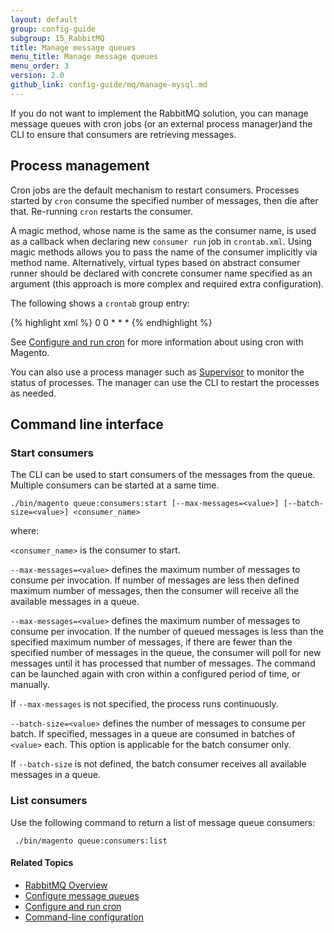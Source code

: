 ```yaml
---
layout: default
group: config-guide
subgroup: 15_RabbitMQ
title: Manage message queues
menu_title: Manage message queues
menu_order: 3
version: 2.0
github_link: config-guide/mq/manage-mysql.md
---
```



If you do not want to implement the RabbitMQ solution, you can manage message queues with cron jobs (or an external process manager)and the CLI to ensure that consumers are retrieving messages.

<h2>Process management</h2>

Cron jobs are the default mechanism to restart consumers. Processes started by `cron` consume the specified number of messages, then die after that. Re-running `cron` restarts the consumer.

A magic method, whose name is the same as the consumer name, is used as a callback when declaring new `consumer run` job in `crontab.xml`. Using magic methods allows you to pass the name of the consumer implicitly via method name. Alternatively, virtual types based on abstract consumer runner should be declared with concrete consumer name specified as an argument (this approach is more complex and required extra configuration).

The following shows a `crontab` group entry:

{% highlight xml %}
<group id="default">
    <job name="consumerCustomerCreatedListener" instance="Magento\MessageQueue\Model\ConsumerRunner" method="customerCreatedListener">
        <schedule>0 0 * * *</schedule>
    </job>
</group>
{% endhighlight %}

See <a href="{{page.baseurl}}config-guide/cli/config-cli-subcommands-cron.html">Configure and run cron</a> for more information about using cron with Magento.

You can also use a process manager such as <a href="http://supervisord.org/index.html">Supervisor</a> to monitor the status of processes. The manager can use the CLI to restart the processes as needed.

<h2>Command line interface</h2>

<h3>Start consumers</h3>

The CLI can be used to start consumers of the messages from the queue. Multiple consumers can be started at a same time.

`./bin/magento queue:consumers:start [--max-messages=<value>] [--batch-size=<value>] <consumer_name>`

where:

`<consumer_name>` is the consumer to start.

`--max-messages=<value>` defines the maximum number of messages to consume per invocation. If number of messages are less then defined maximum number of messages, then the consumer will receive all the available messages in a queue.

`--max-messages=<value>` defines the maximum number of messages to consume per invocation. If the number of queued messages is less than the specified maximum number of messages, if there are fewer than the specified number of messages in the queue, the consumer will poll for new messages until it has processed that number of messages. The command can be launched again with cron within a configured period of time, or manually.

If `--max-messages` is not specified, the process runs continuously.

`--batch-size=<value>` defines the number of messages to consume per batch. If specified, messages in a queue are consumed in batches of `<value>` each. This option is applicable for the batch consumer only.

If `--batch-size` is not defined, the batch consumer receives all available messages in a queue.

<h3>List consumers</h3>
Use the following command to return a list of message queue consumers:

` ./bin/magento queue:consumers:list`

#### Related Topics
*	<a href="{{page.baseurl}}config-guide/mq/rabbitmq-overview.html">RabbitMQ Overview</a>
*	<a href="{{page.baseurl}}config-guide/mq/config-mq.html">Configure message queues</a>
*	<a href="{{page.baseurl}}config-guide/cli/config-cli-subcommands-cron.html">Configure and run cron</a>
*	<a href="{{page.baseurl}}config-guide/cli/config-cli-subcommands.html">Command-line configuration</a>
